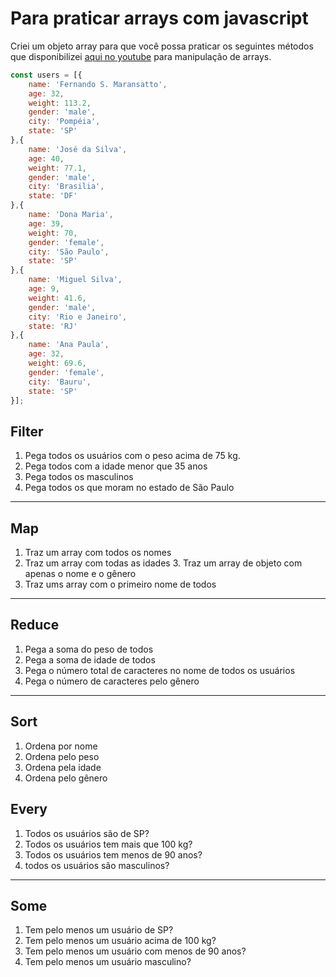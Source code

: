 # Para praticar arrays com javascript

Criei um objeto array para que você possa praticar os seguintes métodos que disponibilizei [aqui no youtube]() para manipulação de arrays.

```javascript
const users = [{
    name: 'Fernando S. Maransatto',
    age: 32,
    weight: 113.2,
    gender: 'male',
    city: 'Pompéia',
    state: 'SP'
},{
    name: 'José da Silva',
    age: 40,
    weight: 77.1,
    gender: 'male',
    city: 'Brasilia',
    state: 'DF'
},{
    name: 'Dona Maria',
    age: 39,
    weight: 70,
    gender: 'female',
    city: 'São Paulo',
    state: 'SP'
},{
    name: 'Miguel Silva',
    age: 9,
    weight: 41.6,
    gender: 'male',
    city: 'Rio e Janeiro',
    state: 'RJ'
},{
    name: 'Ana Paula',
    age: 32,
    weight: 69.6,
    gender: 'female',
    city: 'Bauru',
    state: 'SP'
}];
```

## Filter

1. Pega todos os usuários com o peso acima de 75 kg.
2. Pega todos com a idade menor que 35 anos
3. Pega todos os masculinos
4. Pega todos os que moram no estado de São Paulo

---

## Map

1. Traz um array com todos os nomes
2. Traz um array com todas as idades
3. Traz um array de objeto com apenas o nome e o gênero
4. Traz ums array com o primeiro nome de todos

---

## Reduce

1. Pega a soma do peso de todos
2. Pega a soma de idade de todos
3. Pega o número total de caracteres no nome de todos os usuários
4. Pega o número de caracteres pelo gênero

---

## Sort

1. Ordena por nome
2. Ordena pelo peso
3. Ordena pela idade
4. Ordena pelo gênero


## Every

1. Todos os usuários são de SP?
2. Todos os usuários tem mais que 100 kg?
3. Todos os usuários tem menos de 90 anos?
4. todos os usuários são masculinos?

---

## Some

1. Tem pelo menos um usuário de SP?
2. Tem pelo menos um usuário acima de 100 kg?
3. Tem pelo menos um usuário com menos de 90 anos?
4. Tem pelo menos um usuário masculino?